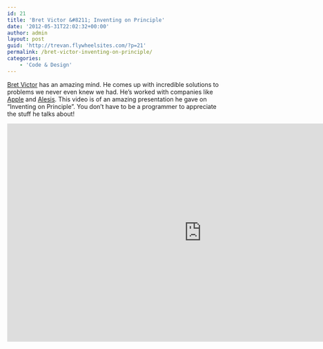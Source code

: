 ```yaml
---
id: 21
title: 'Bret Victor &#8211; Inventing on Principle'
date: '2012-05-31T22:02:32+00:00'
author: admin
layout: post
guid: 'http://trevan.flywheelsites.com/?p=21'
permalink: /bret-victor-inventing-on-principle/
categories:
    - 'Code & Design'
---
```


[Bret Victor](http://worrydream.com "Bret Victor") has an amazing mind. He comes up with incredible solutions to problems we never even knew we had. He’s worked with companies like [Apple](http://apple.com "Apple") and [Alesis](http://www.alesis.com/en/index.php "Alesis"). This video is of an amazing presentation he gave on “Inventing on Principle”. You don’t have to be a programmer to appreciate the stuff he talks about!

<iframe allowfullscreen="" frameborder="0" height="506" loading="lazy" mozallowfullscreen="" src="http://player.vimeo.com/video/36579366?byline=0" webkitallowfullscreen="" width="900"></iframe>